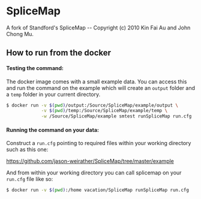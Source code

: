 # SpliceMap
A fork of Standford's SpliceMap -- Copyright (c) 2010 Kin Fai Au and John Chong Mu.

## How to run from the docker

#### Testing the command:
The docker image comes with a small example data.  You can access this and run the command on the example which will create an `output` folder and a `temp` folder in your current directory.

```bash
$ docker run -v $(pwd)/output:/Source/SpliceMap/example/output \
             -v $(pwd)/temp:/Source/SpliceMap/example/temp \
             -w /Source/SpliceMap/example smtest runSpliceMap run.cfg
```

#### Running the command on your data:

Construct a `run.cfg` pointing to required files within your working directory such as this one:

https://github.com/jason-weirather/SpliceMap/tree/master/example

And from within your working directory you can call splicemap on your `run.cfg` file like so:

```bash
$ docker run -v $(pwd):/home vacation/SpliceMap runSpliceMap run.cfg
```
